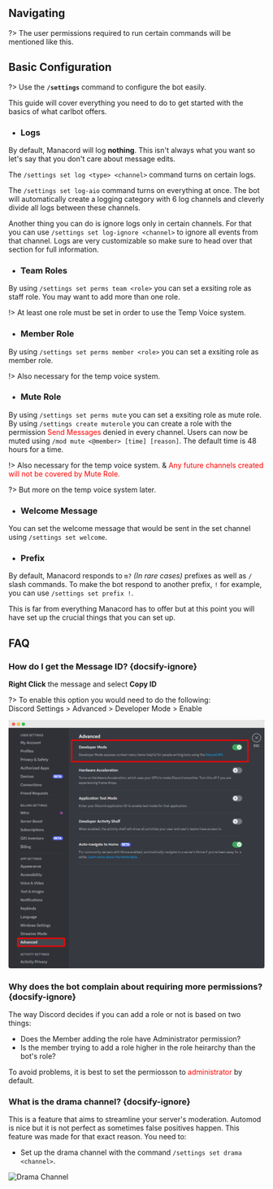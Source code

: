 ## Navigating
?> The user permissions required to run certain commands will be mentioned like <span class="user-permissions">this</span>.                                     


## Basic Configuration
?> Use the **`/settings`** command to configure the bot easily.

This guide will cover everything you need to do to get started with the basics of what carlbot offers.


+ ### Logs
By default, Manacord will log **nothing**. This isn't always what you want so let's say that you don't care about message edits.

The `/settings set log <type> <channel>` command turns on certain logs.

The `/settings set log-aio` command turns on everything at once. The bot will automatically create a logging category with 6 log channels and cleverly divide all logs between these channels.

Another thing you can do is ignore logs only in certain channels. For that you can use `/settings set log-ignore <channel>` to ignore all events from that channel. Logs are very customizable so make sure to head over that section for full information.


+ ### Team Roles
By using `/settings set perms team <role>` you can set a exsiting role as staff role. You may want to add more than one role.

!> At least one role must be set in order to use the Temp Voice system.

+ ### Member Role
By using `/settings set perms member <role>` you can set a exsiting role as member role.

!> Also necessary for the temp voice system.

+ ### Mute Role
By using `/settings set perms mute` you can set a exsiting role as mute role.
By using `/settings create muterole` you can create a role with the permission <span style="color: red;">Send Messages</span> denied in every channel. Users can now be muted using `/mod mute <@member> [time] [reason]`. The default time is 48 hours for a time.

!> Also necessary for the temp voice system. & <span style="color: red;">Any future channels created will not be covered by Mute Role.</span>


?> But more on the temp voice system later.


+ ### Welcome Message
You can set the welcome message that would be sent in the set channel using `/settings set welcome`.


+ ### Prefix
By default, Manacord responds to `m?` *(In rare cases)* prefixes as well as `/` slash commands. To make the bot respond to another prefix, `!` for example, you can use `/settings set prefix !`.


This is far from everything Manacord has to offer but at this point you will have set up the crucial things that you can set up.


## FAQ

### How do I get the Message ID? {docsify-ignore}
**Right Click** the message and select **Copy ID**

?> To enable this option you would need to do the following:<br>
Discord Settings > Advanced > Developer Mode > Enable

![Discord ID](_images/faq_discordid.png ':size=75%')


### Why does the bot complain about requiring more permissions? {docsify-ignore}
The way Discord decides if you can add a role or not is based on two things:
* Does the Member adding the role have Administrator permission?
* Is the member trying to add a role higher in the role heirarchy than the bot's role?

To avoid problems, it is best to set the permiosson to <span style="color: red;">administrator</span> by default.


### What is the drama channel? {docsify-ignore}
This is a feature that aims to streamline your server's moderation. Automod is nice but it is not perfect as sometimes false positives happen. This feature was made for that exact reason. You need to:
- Set up the drama channel with the command `/settings set drama <channel>`.

![Drama Channel](_images/faq_drama.png ':size=75%')
